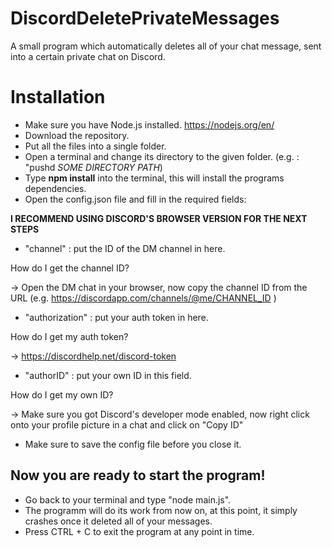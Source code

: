 # DiscordDeletePrivateMessages
A small program which automatically deletes all of your chat message, sent into a certain private chat on Discord. 

# Installation
- Make sure you have Node.js installed. 
https://nodejs.org/en/
- Download the repository.
- Put all the files into a single folder.
- Open a terminal and change its directory to the given folder. (e.g. : "pushd *SOME DIRECTORY PATH*)
- Type **npm install** into the terminal, this will install the programs dependencies.
- Open the config.json file and fill in the required fields: 

**I RECOMMEND USING DISCORD'S BROWSER VERSION FOR THE NEXT STEPS** 
  - "channel" : put the ID of the DM channel in here. 

  How do I get the channel ID? 
  
-> Open the DM chat in your browser, now copy the channel ID from the URL
   (e.g. https://discordapp.com/channels/@me/CHANNEL_ID )
  - "authorization" : put your auth token in here.

  How do I get my auth token? 
  
-> https://discordhelp.net/discord-token
  - "authorID" : put your own ID in this field.

  How do I get my own ID? 
  
-> Make sure you got Discord's developer mode enabled, now right click onto your profile picture in a chat and click on "Copy ID"
  - Make sure to save the config file before you close it.

  ## Now you are ready to start the program!
  - Go back to your terminal and type "node main.js". 
  - The programm will do its work from now on, at this point, it simply crashes once it deleted all of your messages.
  - Press CTRL + C to exit the program at any point in time.


